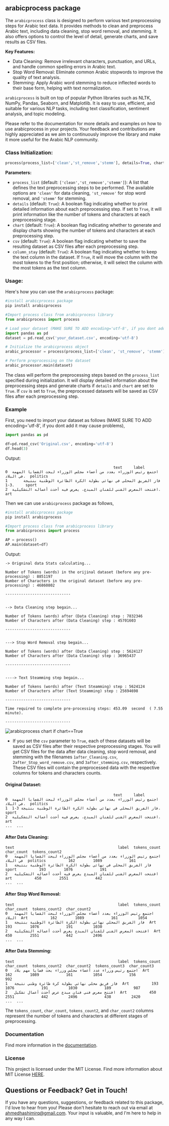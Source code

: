 ## arabicprocess package

The `arabicprocess` class is designed to perform various text preprocessing steps for Arabic text data. It provides methods to clean and preprocess Arabic text, including data cleaning, stop word removal, and stemming. It also offers options to control the level of detail, generate charts, and save results as CSV files.

**Key Features:**
- Data Cleaning: Remove irrelevant characters, punctuation, and URLs, and handle common spelling errors in Arabic text.
- Stop Word Removal: Eliminate common Arabic stopwords to improve the quality of text analysis.
- Stemming: Apply Arabic word stemming to reduce inflected words to their base form, helping with text normalization.

`arabicprocess` is built on top of popular Python libraries such as NLTK, NumPy, Pandas, Seaborn, and Matplotlib. It is easy to use, efficient, and suitable for various NLP tasks, including text classification, sentiment analysis, and topic modeling.

Please refer to the documentation for more details and examples on how to use arabicprocess in your projects. Your feedback and contributions are highly appreciated as we aim to continuously improve the library and make it more useful for the Arabic NLP community.


### Class Initialization:

```python
process(process_list=['clean','st_remove','stemm'], details=True, chart=True, csv=True, column_stay=True)
```

**Parameters:**
- `process_list` (default: `['clean','st_remove','stemm']`): A list that defines the text preprocessing steps to be performed. The available options are `'clean'` for data cleaning, `'st_remove'` for stop word removal, and `'stemm'` for stemming.
- `details` (default: `True`): A boolean flag indicating whether to print detailed information about each preprocessing step. If set to `True`, it will print information like the number of tokens and characters at each preprocessing stage.
- `chart` (default: `True`): A boolean flag indicating whether to generate and display charts showing the number of tokens and characters at each preprocessing step.
- `csv` (default: `True`): A boolean flag indicating whether to save the resulting dataset as CSV files after each preprocessing step.
- `column_stay` (default: `True`): A boolean flag indicating whether to keep the text column in the dataset. If `True`, it will move the column with the most tokens to the first position; otherwise, it will select the column with the most tokens as the text column.

### Usage:

Here's how you can use the `arabicprocess` package:

```python
#install arabicprocess package
pip install arabicprocess

#Import process class from arabicprocess library
from arabicprocess import process

# Load your dataset (MAKE SURE TO ADD encoding='utf-8', if you dont add it may cause problems)
import pandas as pd
dataset = pd.read_csv('your_dataset.csv', encoding='utf-8')

# Initialize the arabicprocess object
arabic_processor = process(process_list=['clean', 'st_remove', 'stemm'], details=True, chart=True, csv=True, column_stay=True)

# Perform preprocessing on the dataset
arabic_processor.main(dataset)
```

The class will perform the preprocessing steps based on the `process_list` specified during initialization. It will display detailed information about the preprocessing steps and generate charts if `details` and `chart` are set to `True`. If `csv` is set to `True`, the preprocessed datasets will be saved as CSV files after each preprocessing step.


### Example

First, you need to import your dataset as follows (MAKE SURE TO ADD encoding='utf-8', if you dont add it may cause problems),

```python
import pandas as pd

df=pd.read_csv('Original.csv', encoding='utf-8')
df.head(3)
```

Output:

```
                                                text     label
0  اجتمع رئيس الوزراء بعدد من أعضاء مجلس الوزراء لبحث القضايا المهمة في البلاد.  politics
1       فاز الفريق المحلي في نهائي بطولة الكرة الطائرة الوطنية بنتيجة 3-1.     sport
2  افتتحت المعرض الفني للفنان المبدع، يعرض فيه أحدث أعماله التشكيلية.       art
```

Then we can use `arabicprocess` package as follows,

```python
#install arabicprocess package
pip install arabicprocess

#Import process class from arabicprocess library
from arabicprocess import process

AP = process()
AP.main(dataset=df)
```

Output:

```
-> Origninal data Stats calculating...

Number of Tokens (words) in the orijinal dataset (before any pre-processing) : 8851197
Number of Characters in the original dataset (before any pre-processing) : 46860802 

-----------------------------


--> Data Cleaning step begain...

Number of Tokens (words) after (Data Cleaning) step : 7832346
Number of Characters after (Data Cleaning) step : 45701603 

-----------------------------


---> Stop Word Removal step begain...

Number of Tokens (words) after (Data Cleaning) step : 5624127
Number of Characters after (Data Cleaning) step : 36965437 

-----------------------------


----> Text Steamming step begain...

Number of Tokens (words) after (Text Steamming) step : 5624124
Number of Characters after (Text Steamming) step : 25694698 

-----------------------------

Time required to complete pre-processing steps: 453.09  second  ( 7.55  minute).

-----------------------------
```
![arabicprocess chart if chart==True](https://github.com/AhmedAldulaimi96/arabicprocess/blob/main/images/chart.png)

- If you set the `csv` parameter to `True`, each of these datasets will be saved as CSV files after their respective preprocessing stages. You will get CSV files for the data after data cleaning, stop word removal, and stemming with the filenames `1after_Cleaning.csv`, `2after_Stop_word_remove.csv`, and `3after_stemming.csv`, respectively. These CSV files will contain the preprocessed data with the respective columns for tokens and characters counts.

#### Original Dataset:
```
                                                text     label
0  اجتمع رئيس الوزراء بعدد من أعضاء مجلس الوزراء لبحث القضايا المهمة في البلاد.  politics
1  فاز الفريق المحلي في نهائي بطولة الكرة الطائرة الوطنية بنتيجة 3-1.     sport
2  افتتحت المعرض الفني للفنان المبدع، يعرض فيه أحدث أعماله التشكيلية.       art
...  ...
```

#### After Data Cleaning:
```
text                                              label  tokens_count  char_count  tokens_count2
0   اجتمع رئيس الوزراء بعدد من أعضاء مجلس الوزراء لبحث القضايا المهمة في البلاد  politics          162        1089            161
1   فاز الفريق المحلي في نهائي بطولة الكرة الطائرة الوطنية بنتيجة   sport          193        1076            191
2   افتتحت المعرض الفني للفنان المبدع يعرض فيه أحدث أعماله التشكيلية  art          450        2551            442
...  ...
```

#### After Stop Word Removal:
```
text                                              label  tokens_count  char_count  tokens_count2  char_count2
0   اجتمع رئيس الوزراء بعدد أعضاء مجلس الوزراء لبحث القضايا المهمة البلاد  Art          162        1089            161         1054
1   فاز الفريق المحلي نهائي بطولة الكرة الطائرة الوطنية بنتيجة  Art          193        1076            191         1030
2   افتتحت المعرض الفني للفنان المبدع يعرض أحدث أعماله التشكيلية  Art          450        2551            442         2496
...  ...
```

#### After Data Stemming:
```
text                                              label  tokens_count  char_count  tokens_count2  char_count2  tokens_count3  char_count3
0   اجتمع رئيس وزراء عدد أعضاء مجلس وزراء بحث قضايا مهم بلاد  Art          162        1089            161         1054            156          992
1   فاز فريق محلي نهائي بطولة كرة طائرة وطني نتيجة  Art          193        1076            191         1030            189          987
2   افتتح معرض فني فنان مبدع عرض أحدث أعمال تشكيل  Art          450        2551            442         2496            438         2420
...  ...
```

The `tokens_count`, `char_count`, `tokens_count2`, and `char_count2` columns represent the number of tokens and characters at different stages of preprocessing.


### Documentation

Find more information in the [documentation](https://link-to-documentation).

### License

This project is licensed under the MIT License. Find more information about MIT License [HERE](https://opensource.org/licenses/MIT).

## **Questions or Feedback? Get in Touch!**

If you have any questions, suggestions, or feedback related to this package, I'd love to hear from you! Please don't hesitate to reach out via email at [ahmedhashimirq@gmail.com](mailto:ahmedhashimirq@gmail.com). Your input is valuable, and I'm here to help in any way I can.
